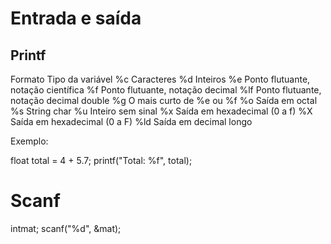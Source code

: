 # Entrada e saída

## Printf

Formato	    Tipo da variável
%c	        Caracteres
%d	        Inteiros
%e	        Ponto flutuante, notação científica
%f	        Ponto flutuante, notação decimal
%lf	        Ponto flutuante, notação decimal double
%g	        O mais curto de %e ou %f
%o	        Saída em octal
%s	        String char
%u	        Inteiro sem sinal
%x	        Saída em hexadecimal (0 a f)
%X	        Saída em hexadecimal (0 a F)
%ld	        Saída em decimal longo


Exemplo:


float total = 4 + 5.7;
printf("Total: %f", total);

# Scanf


intmat;
scanf("%d", &mat);